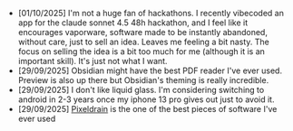 
- [01/10/2025] I'm not a huge fan of hackathons. I recently vibecoded an app for the claude sonnet 4.5 48h hackathon, and I feel like it encourages vaporware, software made to be instantly abandoned, without care, just to sell an idea. Leaves me feeling a bit nasty. The focus on selling the idea is a bit too much for me (although it is an important skill). It's just not what I want.
- [29/09/2025] Obsidian might have the best PDF reader I've ever used. Preview is also up there but Obsidian's theming is really incredible.
- [29/09/2025] I don't like liquid glass. I'm considering switching to android in 2-3 years once my iphone 13 pro gives out just to avoid it.
- [29/09/2025] [Pixeldrain](https://pixeldrain.com/) is the one of the best pieces of software I've ever used
